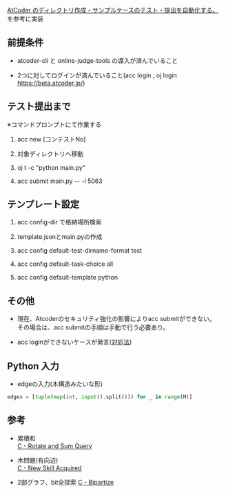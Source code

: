 [AtCoder のディレクトリ作成・サンプルケースのテスト・提出を自動化する。](https://qiita.com/takeaship/items/d0718066922612648eaa)を参考に実装  

## 前提条件

- atcoder-cli と online-judge-tools の導入が済んでいること

- 2つに対してログインが済んでいること(acc login , oj login https://beta.atcoder.jp/)

## テスト提出まで

※コマンドプロンプトにて作業する

1. acc new [コンテストNo]

1. 対象ディレクトリへ移動

1. oj t -c "python main.py"

1. acc submit main.py -- -l 5063

##  テンプレート設定

1. acc config-dir で格納場所検索

1. template.jsonとmain.pyの作成

1. acc config default-test-dirname-format test

1. acc config default-task-choice all

1. acc config default-template python

## その他

- 現在、Atcoderのセキュリティ強化の影響によりacc submitができない。  
その場合は、acc submitの手順は手動で行う必要あり。

- acc loginができないケースが発言([対処法](https://kaiyou9.com/acc_and_oj_login_failed/))

## Python 入力

- edgeの入力(木構造みたいな形)
```python
edges = [tuple(map(int, input().split())) for _ in range(M)]
```

## 参考

- 累積和  
[C - Rotate and Sum Query](https://atcoder.jp/contests/abc425/tasks/abc425_c)

- 木問題(有向辺)  
[C - New Skill Acquired ](https://atcoder.jp/contests/abc424/tasks/abc424_c)

- 2部グラフ、bit全探索
[C - Bipartize](https://atcoder.jp/contests/abc427/tasks/abc427_c)